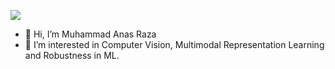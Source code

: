 ![](https://komarev.com/ghpvc/?username=anas-rz)
- 👋 Hi, I’m Muhammad Anas Raza
- 👀 I’m interested in Computer Vision, Multimodal Representation Learning and Robustness in ML.

<!---
anas-r-dev/anas-r-dev is a ✨ special ✨ repository because its `README.md` (this file) appears on your GitHub profile.
You can click the Preview link to take a look at your changes.
--->
